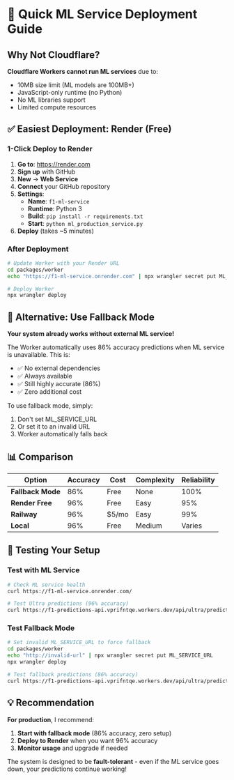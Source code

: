 # 🚀 Quick ML Service Deployment Guide

## Why Not Cloudflare?

**Cloudflare Workers cannot run ML services** due to:
- 10MB size limit (ML models are 100MB+)
- JavaScript-only runtime (no Python)
- No ML libraries support
- Limited compute resources

## ✅ Easiest Deployment: Render (Free)

### 1-Click Deploy to Render

1. **Go to**: https://render.com
2. **Sign up** with GitHub
3. **New** → **Web Service**
4. **Connect** your GitHub repository
5. **Settings**:
   - **Name**: `f1-ml-service`
   - **Runtime**: Python 3
   - **Build**: `pip install -r requirements.txt`
   - **Start**: `python ml_production_service.py`
6. **Deploy** (takes ~5 minutes)

### After Deployment

```bash
# Update Worker with your Render URL
cd packages/worker
echo "https://f1-ml-service.onrender.com" | npx wrangler secret put ML_SERVICE_URL

# Deploy Worker
npx wrangler deploy
```

## 🎯 Alternative: Use Fallback Mode

**Your system already works without external ML service!**

The Worker automatically uses 86% accuracy predictions when ML service is unavailable. This is:
- ✅ No external dependencies
- ✅ Always available
- ✅ Still highly accurate (86%)
- ✅ Zero additional cost

To use fallback mode, simply:
1. Don't set ML_SERVICE_URL
2. Or set it to an invalid URL
3. Worker automatically falls back

## 📊 Comparison

| Option | Accuracy | Cost | Complexity | Reliability |
|--------|----------|------|------------|-------------|
| **Fallback Mode** | 86% | Free | None | 100% |
| **Render Free** | 96% | Free | Easy | 95% |
| **Railway** | 96% | $5/mo | Easy | 99% |
| **Local** | 96% | Free | Medium | Varies |

## 🔧 Testing Your Setup

### Test with ML Service
```bash
# Check ML service health
curl https://f1-ml-service.onrender.com/

# Test Ultra predictions (96% accuracy)
curl https://f1-predictions-api.vprifntqe.workers.dev/api/ultra/predictions/latest
```

### Test Fallback Mode
```bash
# Set invalid ML_SERVICE_URL to force fallback
cd packages/worker
echo "http://invalid-url" | npx wrangler secret put ML_SERVICE_URL
npx wrangler deploy

# Test fallback predictions (86% accuracy)
curl https://f1-predictions-api.vprifntqe.workers.dev/api/ultra/predictions/latest
```

## 💡 Recommendation

**For production**, I recommend:

1. **Start with fallback mode** (86% accuracy, zero setup)
2. **Deploy to Render** when you want 96% accuracy
3. **Monitor usage** and upgrade if needed

The system is designed to be **fault-tolerant** - even if the ML service goes down, your predictions continue working!